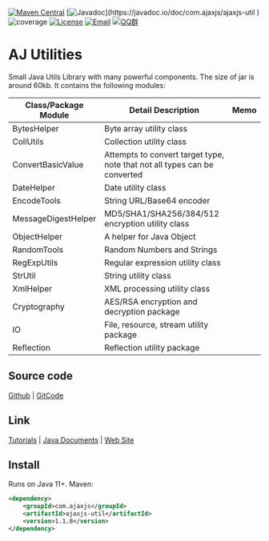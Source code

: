 [![Maven Central](https://img.shields.io/maven-central/v/com.ajaxjs/ajaxjs-util?label=Latest%20Release)](https://central.sonatype.com/artifact/com.ajaxjs/ajaxjs-util)
[![Javadoc](https://img.shields.io/badge/javadoc-1.1.8-brightgreen.svg?)](https://javadoc.io/doc/com.ajaxjs/ajaxjs-util )
![coverage](https://img.shields.io/badge/coverage-80%25-yellowgreen.svg?maxAge=2592000)
[![License](https://img.shields.io/badge/license-Apache--2.0-green.svg?longCache=true&style=flat)](http://www.apache.org/licenses/LICENSE-2.0.txt)
[![Email](https://img.shields.io/badge/Contact--me-Email-orange.svg)](mailto:frank@ajaxjs.com)
[![QQ群](https://framework.ajaxjs.com/static/qq.svg)](https://shang.qq.com/wpa/qunwpa?idkey=3877893a4ed3a5f0be01e809e7ac120e346102bd550deb6692239bb42de38e22)

# AJ Utilities

Small Java Utils Library with many powerful components. The size of jar is around 60kb. It contains the following modules:

| Class/Package Module | Detail Description                | Memo         |
|----------------------|-----------------------------------|--------------|
| BytesHelper          | Byte array utility class          |              |
| CollUtils            | Collection utility class          |              |
| ConvertBasicValue    | Attempts to convert target type, note that not all types can be converted |              |
| DateHelper           | Date utility class                |              |
| EncodeTools          | String URL/Base64 encoder         |              |
| MessageDigestHelper  | MD5/SHA1/SHA256/384/512 encryption utility class |              |
| ObjectHelper         | A helper for Java Object          |              |
| RandomTools          | Random Numbers and Strings        |              |
| RegExpUtils          | Regular expression utility class  |              |
| StrUtil              | String utility class              |              |
| XmlHelper            | XML processing utility class      |              |
| Cryptography         | AES/RSA encryption and decryption package |              |
| IO                   | File, resource, stream utility package |              |
| Reflection              | Reflection utility package        |              |

## Source code

[Github](https://javadoc.io/doc/com.ajaxjs/ajaxjs-util) | [GitCode](https://gitcode.com/zhangxin09/aj-framework/tree/master/aj-public/aj-util)

## Link

[Tutorials](https://javadoc.io/doc/com.ajaxjs/ajaxjs-util) | [Java Documents](https://javadoc.io/doc/com.ajaxjs/ajaxjs-util) | [Web Site](https://javadoc.io/doc/com.ajaxjs/ajaxjs-util)

## Install

Runs on Java 11+. Maven:

```xml
<dependency>
    <groupId>com.ajaxjs</groupId>
    <artifactId>ajaxjs-util</artifactId>
    <version>1.1.8</version>
</dependency>
```